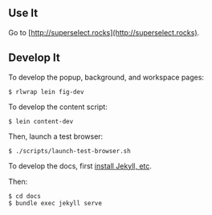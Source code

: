 Use It
---

Go to [http://superselect.rocks](http://superselect.rocks).

Develop It
---

To develop the popup, background, and workspace pages:

    $ rlwrap lein fig-dev

To develop the content script:

    $ lein content-dev
    
Then, launch a test browser:

    $ ./scripts/launch-test-browser.sh

To develop the docs, first 
[install Jekyll, etc](https://help.github.com/articles/setting-up-your-github-pages-site-locally-with-jekyll/).

Then:

    $ cd docs
    $ bundle exec jekyll serve



